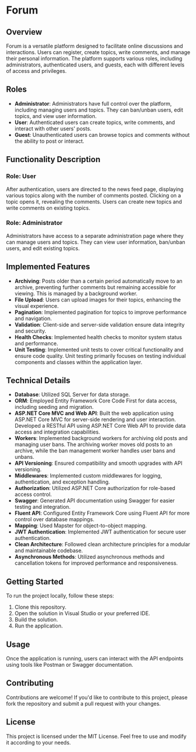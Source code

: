 # Forum

## Overview
Forum is a versatile platform designed to facilitate online discussions and interactions. Users can register, create topics, write comments, and manage their personal information. The platform supports various roles, including administrators, authenticated users, and guests, each with different levels of access and privileges.

## Roles
- **Administrator**: Administrators have full control over the platform, including managing users and topics. They can ban/unban users, edit topics, and view user information.
- **User**: Authenticated users can create topics, write comments, and interact with other users' posts.
- **Guest**: Unauthenticated users can browse topics and comments without the ability to post or interact.

## Functionality Description
### Role: User
After authentication, users are directed to the news feed page, displaying various topics along with the number of comments posted. Clicking on a topic opens it, revealing the comments. Users can create new topics and write comments on existing topics.

### Role: Administrator
Administrators have access to a separate administration page where they can manage users and topics. They can view user information, ban/unban users, and edit existing topics.

## Implemented Features
- **Archiving**: Posts older than a certain period automatically move to an archive, preventing further comments but remaining accessible for viewing. This is managed by a background worker.
- **File Upload**: Users can upload images for their topics, enhancing the visual experience.
- **Pagination**: Implemented pagination for topics to improve performance and navigation.
- **Validation**: Client-side and server-side validation ensure data integrity and security.
- **Health Checks**: Implemented health checks to monitor system status and performance.
- **Unit Testing**: Implemented unit tests to cover critical functionality and ensure code quality. Unit testing primarily focuses on testing individual components and classes within the application layer.

## Technical Details
- **Database**: Utilized SQL Server for data storage.
- **ORM**: Employed Entity Framework Core Code First for data access, including seeding and migration.
- **ASP.NET Core MVC and Web API**: Built the web application using ASP.NET Core MVC for server-side rendering and user interaction. Developed a RESTful API using ASP.NET Core Web API to provide data access and integration capabilities.
- **Workers**: Implemented background workers for archiving old posts and managing user bans. The archiving worker moves old posts to an archive, while the ban management worker handles user bans and unbans.
- **API Versioning**: Ensured compatibility and smooth upgrades with API versioning.
- **Middlewares**: Implemented custom middlewares for logging, authentication, and exception handling.
- **Authorization**: Utilized ASP.NET Core authorization for role-based access control.
- **Swagger**: Generated API documentation using Swagger for easier testing and integration.
- **Fluent API**: Configured Entity Framework Core using Fluent API for more control over database mappings.
- **Mapping**: Used Mapster for object-to-object mapping.
- **JWT Authentication**: Implemented JWT authentication for secure user authentication.
- **Clean Architecture**: Followed clean architecture principles for a modular and maintainable codebase.
- **Asynchronous Methods**: Utilized asynchronous methods and cancellation tokens for improved performance and responsiveness.

## Getting Started
To run the project locally, follow these steps:
1. Clone this repository.
2. Open the solution in Visual Studio or your preferred IDE.
3. Build the solution.
4. Run the application.

## Usage
Once the application is running, users can interact with the API endpoints using tools like Postman or Swagger documentation.

## Contributing
Contributions are welcome! If you'd like to contribute to this project, please fork the repository and submit a pull request with your changes.

## License
This project is licensed under the MIT License. Feel free to use and modify it according to your needs.

